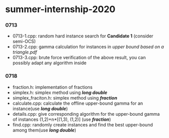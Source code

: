 # summer-internship-2020

### 0713
+ 0713-1.cpp: random hard instance search for **Candidate 1** (consider semi-OCS)
+ 0713-2.cpp: gamma calculation for instances in *upper bound based on a triangle.pdf*
+ 0713-3.cpp: brute force verification of the above result, you can possibly adapt any algorithm inside

### 0718
+ fraction.h: implementation of fractions
+ simplex.h: simplex method using ***long double***
+ simplex_fraciton.h: simplex method using ***fraction***
+ calculate.cpp: calculate the offline upper-bound gamma for an instance(use ***long double***)
+ details.cpp: give corresponding algorithm for the upper-bound gamma of instances (1,2)+n*[(1,3), (1,2)] (use ***fraction***)
+ find.cpp: randomly create instances and find the best upper-bound among them(use ***long double***)
